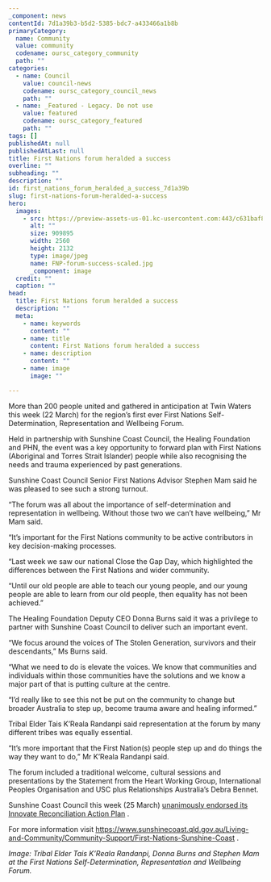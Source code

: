 ```yaml
---
_component: news
contentId: 7d1a39b3-b5d2-5385-bdc7-a433466a1b8b
primaryCategory:
  name: Community
  value: community
  codename: oursc_category_community
  path: ""
categories:
  - name: Council
    value: council-news
    codename: oursc_category_council_news
    path: ""
  - name: _Featured - Legacy. Do not use
    value: featured
    codename: oursc_category_featured
    path: ""
tags: []
publishedAt: null
publishedAtLast: null
title: First Nations forum heralded a success
overline: ""
subheading: ""
description: ""
id: first_nations_forum_heralded_a_success_7d1a39b
slug: first-nations-forum-heralded-a-success
hero:
  images:
    - src: https://preview-assets-us-01.kc-usercontent.com:443/c631baf8-1b46-001f-580c-d0001b68b4a8/ba5e719d-ac6b-4bf8-bd1e-ef706929449e/FNP-forum-success-scaled.jpg
      alt: ""
      size: 909895
      width: 2560
      height: 2132
      type: image/jpeg
      name: FNP-forum-success-scaled.jpg
      _component: image
  credit: ""
  caption: ""
head:
  title: First Nations forum heralded a success
  description: ""
  meta:
    - name: keywords
      content: ""
    - name: title
      content: First Nations forum heralded a success
    - name: description
      content: ""
    - name: image
      image: ""

---
```

More than 200 people united and gathered in anticipation at Twin Waters this week (22 March) for the region’s first ever First Nations Self-Determination, Representation and Wellbeing Forum.

Held in partnership with Sunshine Coast Council, the Healing Foundation and PHN, the event was a key opportunity to forward plan with First Nations (Aboriginal and Torres Strait Islander) people while also recognising the needs and trauma experienced by past generations.

Sunshine Coast Council Senior First Nations Advisor Stephen Mam said he was pleased to see such a strong turnout.

“The forum was all about the importance of self-determination and representation in wellbeing. Without those two we can’t have wellbeing,” Mr Mam said.

“It’s important for the First Nations community to be active contributors in key decision-making processes.

“Last week we saw our national Close the Gap Day, which highlighted the differences between the First Nations and wider community.

“Until our old people are able to teach our young people, and our young people are able to learn from our old people, then equality has not been achieved.”

The Healing Foundation Deputy CEO Donna Burns said it was a privilege to partner with Sunshine Coast Council to deliver such an important event.

“We focus around the voices of The Stolen Generation, survivors and their descendants,” Ms Burns said.

“What we need to do is elevate the voices. We know that communities and individuals within those communities have the solutions and we know a major part of that is putting culture at the centre.

“I’d really like to see this not be put on the community to change but broader Australia to step up, become trauma aware and healing informed.”

Tribal Elder Tais K’Reala Randanpi said representation at the forum by many different tribes was equally essential. 

“It’s more important that the First Nation(s) people step up and do things the way they want to do,” Mr K’Reala Randanpi said.

The forum included a traditional welcome, cultural sessions and presentations by the Statement from the Heart Working Group, International Peoples Organisation and USC plus Relationships Australia’s Debra Bennet.

Sunshine Coast Council this week (25 March) [unanimously endorsed its Innovate Reconciliation Action Plan](https://www.sunshinecoast.qld.gov.au/Council/News-Centre/Councils-third-Reconciliation-Action-Plan-outlines-future-vision-250321)
.

For more information visit <https://www.sunshinecoast.qld.gov.au/Living-and-Community/Community-Support/First-Nations-Sunshine-Coast>
.

*Image: Tribal Elder Tais K’Reala Randanpi, Donna Burns and Stephen Mam at the First Nations Self-Determination, Representation and Wellbeing Forum.*
